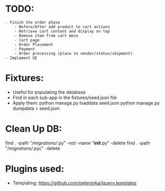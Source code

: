 # TODO:
    - Finish the order phase
        - Before/After add product to cart actions
        - Retrieve cart content and display on top
        - Remove item from cart menu
        - Cart page
        - Order Placement
        - Payment
        - Order processing (place to vendor/status/shipment)
    - Implement UI

# Fixtures:
 - Useful for populating the database
 - Find in each sub-app in the fixtures/seed.json file
 - Apply them:
    python manage.py loaddata seed.json
    python manage.py dumpdata > seed.json


# Clean Up DB:
find . -path "*/migrations/*.py" -not -name "__init__.py" -delete
find . -path "*/migrations/*.pyc"  -delete


# Plugins used:
 - Templating: https://github.com/petersirka/jquery.templates


